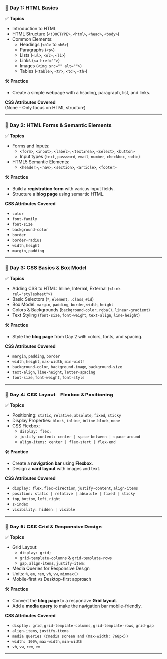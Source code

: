 ### **📅 Day 1: HTML Basics**  
✅ **Topics**  
- Introduction to HTML  
- HTML Structure (`<!DOCTYPE>`, `<html>`, `<head>`, `<body>`)  
- Common Elements:  
  - Headings (`<h1>` to `<h6>`)  
  - Paragraphs (`<p>`)  
  - Lists (`<ul>`, `<ol>`, `<li>`)  
  - Links (`<a href="">`)  
  - Images (`<img src="" alt="">`)  
  - Tables (`<table>`, `<tr>`, `<td>`, `<th>`)  

🛠 **Practice**  
- Create a simple webpage with a heading, paragraph, list, and links.  

**CSS Attributes Covered**  
(None – Only focus on HTML structure)  

---

### **📅 Day 2: HTML Forms & Semantic Elements**  
✅ **Topics**  
- Forms and Inputs:  
  - `<form>`, `<input>`, `<label>`, `<textarea>`, `<select>`, `<button>`  
  - Input types (`text`, `password`, `email`, `number`, `checkbox`, `radio`)  
- HTML5 Semantic Elements:  
  - `<header>`, `<nav>`, `<section>`, `<article>`, `<footer>`  

🛠 **Practice**  
- Build a **registration form** with various input fields.  
- Structure a **blog page** using semantic HTML.  

**CSS Attributes Covered**  
- `color`  
- `font-family`  
- `font-size`  
- `background-color`  
- `border`  
- `border-radius`  
- `width`, `height`  
- `margin`, `padding`  

---

### **📅 Day 3: CSS Basics & Box Model**  
✅ **Topics**  
- Adding CSS to HTML: Inline, Internal, External (`<link rel="stylesheet">`)  
- Basic Selectors (`*`, `element`, `.class`, `#id`)  
- Box Model: `margin`, `padding`, `border`, `width`, `height`  
- Colors & Backgrounds (`background-color`, `rgba()`, `linear-gradient`)  
- Text Styling (`font-size`, `font-weight`, `text-align`, `line-height`)  

🛠 **Practice**  
- Style the **blog page** from Day 2 with colors, fonts, and spacing.  

**CSS Attributes Covered**  
- `margin`, `padding`, `border`  
- `width`, `height`, `max-width`, `min-width`  
- `background-color`, `background-image`, `background-size`  
- `text-align`, `line-height`, `letter-spacing`  
- `font-size`, `font-weight`, `font-style`  

---

### **📅 Day 4: CSS Layout - Flexbox & Positioning**  
✅ **Topics**  
- Positioning: `static`, `relative`, `absolute`, `fixed`, `sticky`  
- Display Properties: `block`, `inline`, `inline-block`, `none`  
- CSS Flexbox:  
  - `display: flex;`  
  - `justify-content: center | space-between | space-around`  
  - `align-items: center | flex-start | flex-end`  

🛠 **Practice**  
- Create a **navigation bar** using **Flexbox**.  
- Design a **card layout** with images and text.  

**CSS Attributes Covered**  
- `display: flex`, `flex-direction`, `justify-content`, `align-items`  
- `position: static | relative | absolute | fixed | sticky`  
- `top`, `bottom`, `left`, `right`  
- `z-index`  
- `visibility: hidden | visible`  

---

### **📅 Day 5: CSS Grid & Responsive Design**  
✅ **Topics**  
- Grid Layout:  
  - `display: grid;`  
  - `grid-template-columns` & `grid-template-rows`  
  - `gap`, `align-items`, `justify-items`  
- Media Queries for Responsive Design  
- Units: `%`, `em`, `rem`, `vh`, `vw`, `minmax()`  
- Mobile-first vs Desktop-first approach  

🛠 **Practice**  
- Convert the **blog page** to a responsive **Grid layout**.  
- Add a **media query** to make the navigation bar mobile-friendly.  

**CSS Attributes Covered**  
- `display: grid`, `grid-template-columns`, `grid-template-rows`, `grid-gap`  
- `align-items`, `justify-items`  
- `media queries (@media screen and (max-width: 768px))`  
- `width: 100%`, `max-width`, `min-width`  
- `vh`, `vw`, `rem`, `em`  

---
